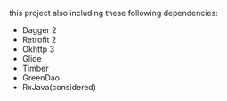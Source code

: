 this project also including these following dependencies:
- Dagger 2
- Retrofit 2
- Okhttp 3
- Glide
- Timber
- GreenDao
- RxJava(considered)

